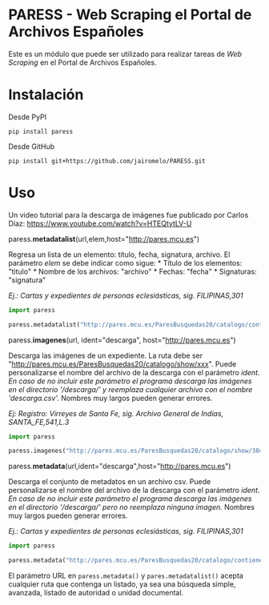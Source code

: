 # PARESS - Web Scraping el Portal de Archivos Españoles

Este es un módulo que puede ser utilizado para realizar tareas de *Web Scraping* en el Portal de Archivos Españoles.

# Instalación

Desde PyPI

`pip install paress`

Desde GitHub

`pip install git+https://github.com/jairomelo/PARESS.git`

# Uso

Un video tutorial para la descarga de imágenes fue publicado por Carlos Díaz: https://www.youtube.com/watch?v=HTEQtytLV-U

paress.**metadatalist**(url,elem,host="http://pares.mcu.es")

Regresa un lista de un elemento: título, fecha, signatura, archivo.
El parámetro *elem* se debe indicar como sigue:
	* Título de los elementos: "titulo"
	* Nombre de los archivos: "archivo"
	* Fechas: "fecha"
	* Signaturas: "signatura"

*Ej.: Cartas y expedientes de personas eclesiásticas, sig. FILIPINAS,301*

```python
import paress

paress.metadatalist("http://pares.mcu.es/ParesBusquedas20/catalogo/contiene/425393","fecha")

```

paress.**imagenes**(url, ident="descarga", host="http://pares.mcu.es")

Descarga las imágenes de un expediente. La ruta debe ser "http://pares.mcu.es/ParesBusquedas20/catalogo/show/xxx".
Puede personalizarse el nombre del archivo de la descarga con el parámetro *ident*. *En caso de no incluir este parámetro el programa descarga las imágenes en el directorio '/descarga/' y reemplaza cualquier archivo con el nombre 'descarga.csv'.* Nombres muy largos pueden generar errores.

*Ej: Registro: Virreyes de Santa Fe, sig. Archivo General de Indias, SANTA_FE,541,L.3*

```python
import paress

paress.imagenes("http://pares.mcu.es/ParesBusquedas20/catalogo/show/384442","nombre_directorio")

```

paress.**metadata**(url,ident="descarga",host="http://pares.mcu.es")

Descarga el conjunto de metadatos en un archivo csv.
Puede personalizarse el nombre del archivo de la descarga con el parámetro *ident*. *En caso de no incluir este parámetro el programa descarga las imágenes en el directorio '/descarga/' pero no reemplaza ninguna imagen.* Nombres muy largos pueden generar errores.

*Ej.: Cartas y expedientes de personas eclesiásticas, sig. FILIPINAS,301*

```python
import paress

paress.metadata("http://pares.mcu.es/ParesBusquedas20/catalogo/contiene/425393","nombre_directorio")

```

El parámetro URL en `paress.metadata()` y `pares.metadatalist()` acepta cualquier ruta que contenga un listado, ya sea una búsqueda simple, avanzada, listado de autoridad o unidad documental.

